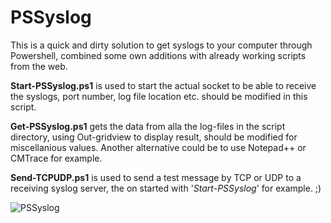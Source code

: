 # PSSyslog

This is a quick and dirty solution to get syslogs to your computer through Powershell, combined some own additions with already working scripts from the web.

**Start-PSSyslog.ps1** is used to start the actual socket to be able to receive the syslogs, port number, log file location etc. should be modified in this script.

**Get-PSSyslog.ps1** gets the data from alla the log-files in the script directory, using Out-gridview to display result, should be modified for miscellanious values. Another alternative could be to use Notepad++ or CMTrace for example.

**Send-TCPUDP.ps1** is used to send a test message by TCP or UDP to a receiving syslog server, the on started with '*Start-PSSyslog*' for example. ;)

![PSSyslog](img/PSSyslog.jpg)
